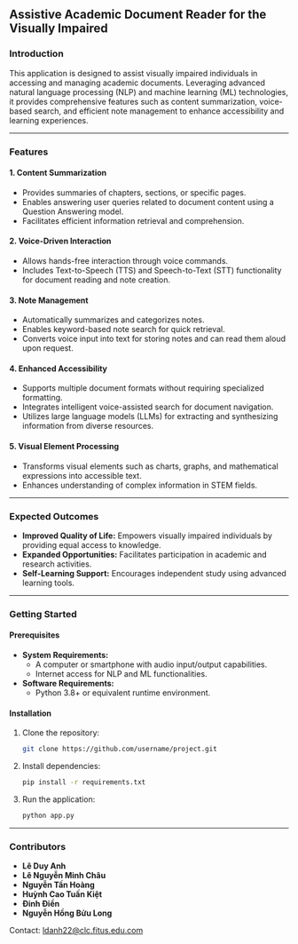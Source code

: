 ## Assistive Academic Document Reader for the Visually Impaired

### Introduction

This application is designed to assist visually impaired individuals in accessing and managing academic documents. Leveraging advanced natural language processing (NLP) and machine learning (ML) technologies, it provides comprehensive features such as content summarization, voice-based search, and efficient note management to enhance accessibility and learning experiences.

---

### Features

#### 1. **Content Summarization**
   - Provides summaries of chapters, sections, or specific pages.
   - Enables answering user queries related to document content using a Question Answering model.
   - Facilitates efficient information retrieval and comprehension.

#### 2. **Voice-Driven Interaction**
   - Allows hands-free interaction through voice commands.
   - Includes Text-to-Speech (TTS) and Speech-to-Text (STT) functionality for document reading and note creation.

#### 3. **Note Management**
   - Automatically summarizes and categorizes notes.
   - Enables keyword-based note search for quick retrieval.
   - Converts voice input into text for storing notes and can read them aloud upon request.

#### 4. **Enhanced Accessibility**
   - Supports multiple document formats without requiring specialized formatting.
   - Integrates intelligent voice-assisted search for document navigation.
   - Utilizes large language models (LLMs) for extracting and synthesizing information from diverse resources.

#### 5. **Visual Element Processing**
   - Transforms visual elements such as charts, graphs, and mathematical expressions into accessible text.
   - Enhances understanding of complex information in STEM fields.

---

### Expected Outcomes

- **Improved Quality of Life:** Empowers visually impaired individuals by providing equal access to knowledge.
- **Expanded Opportunities:** Facilitates participation in academic and research activities.
- **Self-Learning Support:** Encourages independent study using advanced learning tools.

---

### Getting Started

#### Prerequisites
- **System Requirements:** 
  - A computer or smartphone with audio input/output capabilities.
  - Internet access for NLP and ML functionalities.
- **Software Requirements:**
  - Python 3.8+ or equivalent runtime environment.

#### Installation
1. Clone the repository:
   ```bash
   git clone https://github.com/username/project.git
   ```
2. Install dependencies:
   ```bash
   pip install -r requirements.txt
   ```

3. Run the application:
   ```bash
   python app.py
   ```

---

### Contributors

- **Lê Duy Anh**
- **Lê Nguyễn Minh Châu**
- **Nguyễn Tấn Hoàng**
- **Huỳnh Cao Tuấn Kiệt**
- **Đinh Điền**
- **Nguyễn Hồng Bửu Long**

Contact: [ldanh22@clc.fitus.edu.com](mailto:ldanh22@clc.fitus.edu.com)
